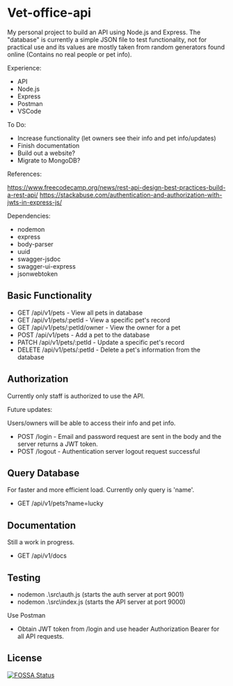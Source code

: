 # Vet-office-api

  My personal project to build an API using Node.js and Express. The "database" is currently a simple JSON file to test functionality, not for practical use and its values are mostly taken from random generators found online (Contains no real people or pet info). 

Experience:

- API
- Node.js
- Express
- Postman
- VSCode

To Do:

- Increase functionality (let owners see their info and pet info/updates)
- Finish documentation
- Build out a website?
- Migrate to MongoDB?

References:

https://www.freecodecamp.org/news/rest-api-design-best-practices-build-a-rest-api/
https://stackabuse.com/authentication-and-authorization-with-jwts-in-express-js/

Dependencies:

- nodemon
- express
- body-parser
- uuid
- swagger-jsdoc
- swagger-ui-express
- jsonwebtoken

## Basic Functionality
- GET /api/v1/pets - View all pets in database
- GET /api/v1/pets/:petId - View a specific pet's record
- GET /api/v1/pets/:petId/owner - View the owner for a pet
- POST /api/v1/pets - Add a pet to the database
- PATCH /api/v1/pets/:petId - Update a specific pet's record
- DELETE /api/v1/pets/:petId - Delete a pet's information from the database

## Authorization
Currently only staff is authorized to use the API.

Future updates:

Users/owners will be able to access their info and pet info.

- POST /login - Email and password request are sent in the body and the server returns a JWT token.
- POST /logout - Authentication server logout request successful

## Query Database
For faster and more efficient load. Currently only query is 'name'.

- GET /api/v1/pets?name=lucky

## Documentation
Still a work in progress.

- GET /api/v1/docs

## Testing

- nodemon .\src\auth.js (starts the auth server at port 9001)
- nodemon .\src\index.js (starts the API server at port 9000)

Use Postman
- Obtain JWT token from /login and use header Authorization Bearer for all API requests.


## License
[![FOSSA Status](https://app.fossa.com/api/projects/git%2Bgithub.com%2FCMMercier%2FVet-office-api.svg?type=large)](https://app.fossa.com/projects/git%2Bgithub.com%2FCMMercier%2FVet-office-api?ref=badge_large)
